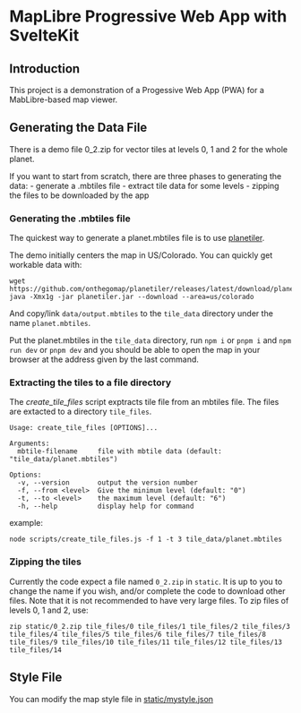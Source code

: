 # MapLibre Progressive Web App with SvelteKit

## Introduction

This project is a demonstration of a Progessive Web App (PWA) for a MabLibre-based map viewer. 

## Generating the Data File
There is a demo file 0_2.zip for vector tiles at levels 0, 1 and 2 for the whole planet.

If you want to start from scratch, there are three phases to generating the data:
    - generate a .mbtiles file
    - extract tile data for some levels
    - zipping the files to be downloaded by the app

### Generating the .mbtiles file

The quickest way to generate a planet.mbtiles file is to use [planetiler](https://github.com/onthegomap/planetiler).

The demo initially centers the map in US/Colorado. You can quickly get workable data with:
```
wget https://github.com/onthegomap/planetiler/releases/latest/download/planetiler.jar
java -Xmx1g -jar planetiler.jar --download --area=us/colorado
```
And copy/link `data/output.mbtiles` to the `tile_data` directory under the name `planet.mbtiles`.

Put the planet.mbtiles in the `tile_data` directory, run `npm i` or `pnpm i` and `npm run dev` or `pnpm dev` and you should be able to open the map in your browser at the address given by the last command.

### Extracting the tiles to a file directory

The *create_tile_files* script exptracts tile file from an mbtiles file. The files are extacted to a directory `tile_files`.

```
Usage: create_tile_files [OPTIONS]...

Arguments:
  mbtile-filename     file with mbtile data (default: "tile_data/planet.mbtiles")

Options:
  -v, --version       output the version number
  -f, --from <level>  Give the minimum level (default: "0")
  -t, --to <level>    the maximum level (default: "6")
  -h, --help          display help for command
```

example:

```
node scripts/create_tile_files.js -f 1 -t 3 tile_data/planet.mbtiles
```

### Zipping the tiles

Currently the code expect a file named `0_2.zip` in `static`. It is up to you to change the name if you wish, and/or complete the code to download other files. Note that it is not recommended to have very large files. 
To zip files of levels 0, 1 and 2, use:
```
zip static/0_2.zip tile_files/0 tile_files/1 tile_files/2 tile_files/3 tile_files/4 tile_files/5 tile_files/6 tile_files/7 tile_files/8 tile_files/9 tile_files/10 tile_files/11 tile_files/12 tile_files/13 tile_files/14
```

## Style File

You can modify the map style file in [static/mystyle.json](static/mystyle.json)
